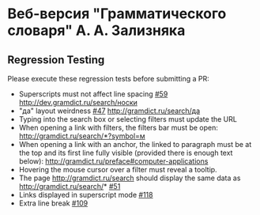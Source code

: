 # Веб-версия "Грамматического словаря" А. А. Зализняка

## Regression Testing

Please execute these regression tests before submitting a PR:

* Superscripts must not affect line spacing [#59](https://github.com/morpher-ru/gramdict/issues/59) http://dev.gramdict.ru/search/носки
* "да" layout weirdness [#47](https://github.com/morpher-ru/gramdict/issues/47) http://gramdict.ru/search/да
* Typing into the search box or selecting filters must update the URL
* When opening a link with filters, the filters bar must be open: http://gramdict.ru/search/*?symbol=м
* When opening a link with an anchor, the linked to paragraph must be at the top and its first line fully visible (provided there is enough text below): http://gramdict.ru/preface#computer-applications
* Hovering the mouse cursor over a filter must reveal a tooltip.
* The page http://gramdict.ru/search should display the same data as http://gramdict.ru/search/* [#51](https://github.com/morpher-ru/gramdict/issues/51)
* Links displayed in superscript mode [#118](https://github.com/morpher-ru/gramdict/issues/118)
* Extra line break [#109](https://github.com/morpher-ru/gramdict/issues/109)
